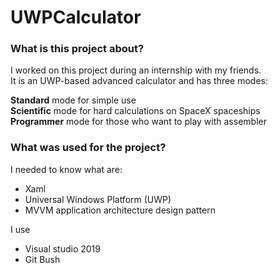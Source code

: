 # UWPCalculator
### What is this project about?
I worked on this project during an internship with my friends.<br>
It is an UWP-based advanced calculator and has three modes:<br>

<b>Standard</b> mode for simple use<br>
<b>Scientific</b> mode for hard calculations on SpaceX spaceships<br>
<b>Programmer</b> mode for those who want to play with assembler<br>

### What was used for the project?
I needed to know what are:
 - Xaml
 - Universal Windows Platform (UWP)
 - MVVM  application architecture design pattern

I use 
  - Visual studio 2019 
  - Git Bush

